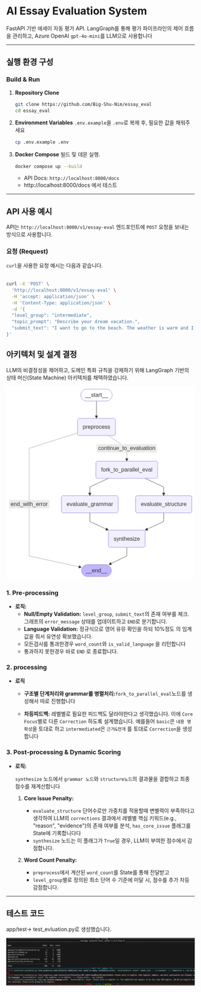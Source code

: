 # AI Essay Evaluation System

FastAPI 기반 에세이 자동 평가 API. LangGraph를 통해 평가 파이프라인의 제어 흐름을 관리하고, Azure OpenAI `gpt-4o-mini`를 LLM으로 사용합니다

---

## 실행 환경 구성



### Build & Run
1.  **Repository Clone**
    
    ```bash
    git clone https://github.com/Big-Shu-Nim/essay_eval
    cd essay_eval
    ```
    

2.  **Environment Variables**
    `.env.example`을 `.env`로 복제 후, 필요한 값을 채워주세요 
    ```bash
    cp .env.example .env
    ```

3.  **Docker Compose**
    빌드 및 데몬 실행.
    ```bash
    docker compose up --build 
    ```
    - API Docs: `http://localhost:8000/docs`
    - http://localhost:8000/docs 에서 테스트

---


## API 사용 예시

API는 `http://localhost:8000/v1/essay-eval` 엔드포인트에 `POST` 요청을 보내는 방식으로 사용합니다. 

### 요청 (Request)

`curl`을 사용한 요청 예시는 다음과 같습니다. 

```bash

curl -X 'POST' \
  'http://localhost:8000/v1/essay-eval' \
  -H 'accept: application/json' \
  -H 'Content-Type: application/json' \
  -d '{
  "level_group": "intermediate",
  "topic_prompt": "Describe your dream vacation.",
  "submit_text": "I want to go to the beach. The weather is warm and I can swim in the sea. It will be a lot of fun because I like summer."
}'
```


## 아키텍처 및 설계 결정

LLM의 비결정성을 제어하고, 도메인 특화 규칙을 강제하기 위해 LangGraph 기반의 상태 머신(State Machine) 아키텍처를 채택하였습니다.

  
   ![Evaluation Pipeline Graph](visualization_reports/evaluation_pipeline_graph.png)

### 1. Pre-processing


-   **로직:**
    -   **Null/Empty Validation:** `level_group`, `submit_text`의 존재 여부를 체크.  그래프의 `error_message` 상태를 업데이트하고 `END`로 분기합니다.
    -   **Language Validation:** 정규식으로 영어 유뮤 확인을 하되 10%정도 의 임계값을 줘서 유연성 확보했습니다. 
    - 모든검사를 통과한경우 `word_count`와 `is_valid_language` 을 리턴합니다
    - 통과하지 못한경우 바로 `END` 로 종료합니다. 

### 2. processing 

-   **로직**
    -   **구조별 단계처리와 grammar를 병렬처리:**`fork_to_parallel_eval`노드를 생성해서 따로 진행합니다 

    -   **차등피드백:** 레벨별로 필요한 피드백도 달라야한다고 생각했습니다. 이에 `Core Focus`별로 다른 `Correction` 하도록 설계했습니다. 예를들어 `basic`은 `내용 명확성`을 토대로 하고  `intermediated`은 `근거&전개` 를 토대로 `Correction`을 생성합니다
 

### 3. Post-processing & Dynamic Scoring


-   **로직:**
    
    `synthesize` 노드에서 `grammar 노드`와 `structure노드`의 결과물을 결합하고 최종 점수를 재계산합니다  
    1.  **Core Issue Penalty:**
        -   `evaluate_structure` 단어수로만 가중치를 적용할때 변별력이 부족하다고 생각하여  LLM의 `corrections` 결과에서 레벨별 핵심 키워드(e.g., "reason", "evidence")의 존재 여부를 분석, `has_core_issue` 플래그를 State에 기록합니다다
        -   `synthesize` 노드는 이 플래그가 `True`일 경우, LLM이 부여한 점수에서 감점합니다.

    2.  **Word Count Penalty:**
        -   `preprocess`에서 계산된 `word_count`를 State를 통해 전달받고
        -   `level_group`별로 정의된 최소 단어 수 기준에 미달 시, 점수를 추가 차등 감점합니다.



---


## 테스트 코드

app/test-> test_evluation.py로 생성했습니다. 

![py_test](visualization_reports/py_test.png)